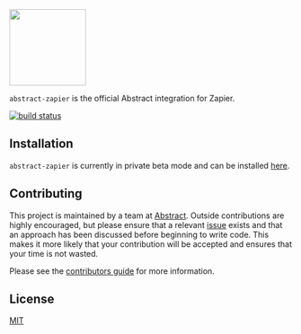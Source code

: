 <img src="https://www.abstract.com/wp-content/uploads/abstract-black-wordmark-rgb.png" width="136" height="auto" />

`abstract-zapier` is the official Abstract integration for Zapier.

[![build status](https://img.shields.io/circleci/project/github/goabstract/abstract-zapier.svg)](https://circleci.com/gh/goabstract/abstract-zapier)

## Installation

`abstract-zapier` is currently in private beta mode and can  be installed [here](https://zapier.com/developer/public-invite/74968/3b92ba9b61df7c06287c54a411d1e8fa/).

<!-- Check out [Abstract on Zapier](https://zapier.com/apps/abstract/integrations) for more information and installation instructions. -->

## Contributing

This project is maintained by a team at [Abstract](https://www.abstract.com). Outside contributions are highly encouraged, but please ensure that a relevant [issue](https://github.com/goabstract/abstract-zapier/issues) exists and that an approach has been discussed before beginning to write code. This makes it more likely that your contribution will be accepted and ensures that your time is not wasted.

Please see the [contributors guide](CONTRIBUTING.md) for more information.

## License

[MIT](LICENSE)
